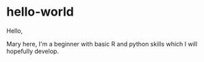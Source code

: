 # hello-world
Hello,

Mary here, I'm a beginner with basic R and python skills which I will hopefully develop.
